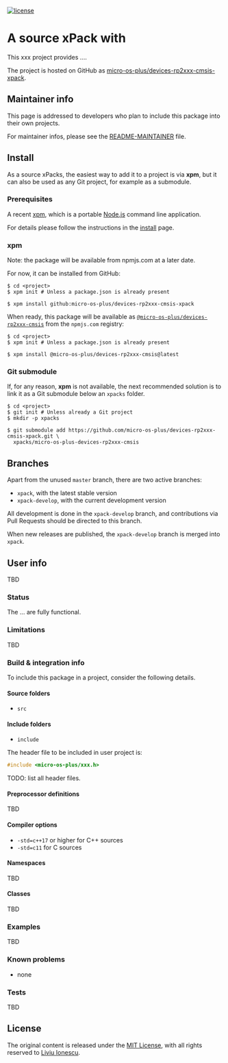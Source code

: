 [![license](https://img.shields.io/github/license/micro-os-plus/devices-rp2xxx-cmsis-xpack)](https://github.com/micro-os-plus/devices-rp2xxx-cmsis-xpack/blob/xpack/LICENSE)

# A source xPack with <your-description-here>

This xxx project provides ....

The project is hosted on GitHub as
[micro-os-plus/devices-rp2xxx-cmsis-xpack](https://github.com/micro-os-plus/devices-rp2xxx-cmsis-xpack).

## Maintainer info

This page is addressed to developers who plan to include this package
into their own projects.

For maintainer infos, please see the
[README-MAINTAINER](README-MAINTAINER.md) file.

## Install

As a source xPacks, the easiest way to add it to a project is via **xpm**,
but it can also be used as any Git project, for example as a submodule.

### Prerequisites

A recent [xpm](https://xpack.github.io/xpm/),
which is a portable [Node.js](https://nodejs.org/) command line application.

For details please follow the instructions in the
[install](https://xpack.github.io/install/) page.

### xpm

Note: the package will be available from npmjs.com at a later date.

For now, it can be installed from GitHub:

```console
$ cd <project>
$ xpm init # Unless a package.json is already present

$ xpm install github:micro-os-plus/devices-rp2xxx-cmsis-xpack
```

When ready, this package will be available as
[`@micro-os-plus/devices-rp2xxx-cmsis`](https://www.npmjs.com/package/@micro-os-plus/devices-rp2xxx-cmsis)
from the `npmjs.com` registry:

```console
$ cd <project>
$ xpm init # Unless a package.json is already present

$ xpm install @micro-os-plus/devices-rp2xxx-cmsis@latest
```

### Git submodule

If, for any reason, **xpm** is not available, the next recommended
solution is to link it as a Git submodule below an `xpacks` folder.

```console
$ cd <project>
$ git init # Unless already a Git project
$ mkdir -p xpacks

$ git submodule add https://github.com/micro-os-plus/devices-rp2xxx-cmsis-xpack.git \
  xpacks/micro-os-plus-devices-rp2xxx-cmsis
```

## Branches

Apart from the unused `master` branch, there are two active branches:

- `xpack`, with the latest stable version
- `xpack-develop`, with the current development version

All development is done in the `xpack-develop` branch, and contributions via
Pull Requests should be directed to this branch.

When new releases are published, the `xpack-develop` branch is merged
into `xpack`.

## User info

TBD

### Status

The ... are fully functional.

### Limitations

TBD

### Build & integration info

To include this package in a project, consider the following details.

#### Source folders

- `src`

#### Include folders

- `include`

The header file to be included in user project is:

```c++
#include <micro-os-plus/xxx.h>
```

TODO: list all header files.

#### Preprocessor definitions

TBD

#### Compiler options

- `-std=c++17` or higher for C++ sources
- `-std=c11` for C sources

#### Namespaces

TBD

#### Classes

TBD

### Examples

TBD

### Known problems

- none

### Tests

TBD

## License

The original content is released under the
[MIT License](https://opensource.org/licenses/MIT),
with all rights reserved to
[Liviu Ionescu](https://github.com/ilg-ul).
